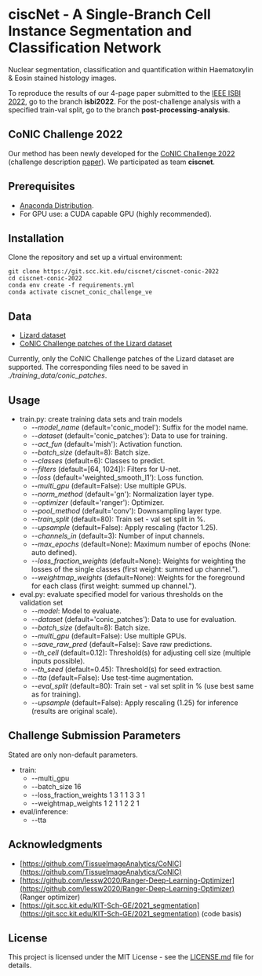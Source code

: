 # ciscNet - A Single-Branch Cell Instance Segmentation and Classification Network

Nuclear segmentation, classification and quantification within Haematoxylin & Eosin stained histology images.

To reproduce the results of our 4-page paper submitted to the [IEEE ISBI 2022](https://biomedicalimaging.org/2022/), go to the branch **isbi2022**. For the post-challenge analysis with a specified train-val split, go to the branch **post-processing-analysis**.

## CoNIC Challenge 2022
Our method has been newly developed for the [CoNIC Challenge 2022](https://conic-challenge.grand-challenge.org/) (challenge description [paper](https://arxiv.org/abs/2111.14485)).
We participated as team **ciscnet**.

## Prerequisites
* [Anaconda Distribution](https://www.anaconda.com/distribution/#download-section).
* For GPU use: a CUDA capable GPU (highly recommended).

## Installation
Clone the repository and set up a virtual environment:

```
git clone https://git.scc.kit.edu/ciscnet/ciscnet-conic-2022
cd ciscnet-conic-2022
conda env create -f requirements.yml
conda activate ciscnet_conic_challenge_ve
```

## Data
* [Lizard dataset](https://warwick.ac.uk/fac/cross_fac/tia/data/lizard/)
* [CoNIC Challenge patches of the Lizard dataset](https://drive.google.com/drive/folders/1il9jG7uA4-ebQ_lNmXbbF2eOK9uNwheb)

Currently, only the CoNIC Challenge patches of the Lizard dataset are supported. The corresponding files need to be saved in *./training_data/conic_patches*. 

## Usage
- train.py: create training data sets and train models
  - *--model_name* (default='conic_model'): Suffix for the model name.
  - *--dataset* (default='conic_patches'): Data to use for training.
  - *--act_fun* (default='mish'): Activation function.
  - *--batch_size* (default=8): Batch size.
  - *--classes* (default=6): Classes to predict.
  - *--filters* (default=[64, 1024]): Filters for U-net.
  - *--loss* (default='weighted_smooth_l1'): Loss function.
  - *--multi_gpu* (default=False): Use multiple GPUs.
  - *--norm_method* (default='gn'): Normalization layer type.
  - *--optimizer* (default='ranger'): Optimizer.
  - *--pool_method* (default='conv'): Downsampling layer type.
  - *--train_split* (default=80): Train set - val set split in %.
  - *--upsample* (default=False): Apply rescaling (factor 1.25).
  - *--channels_in* (default=3): Number of input channels.
  - *--max_epochs* (default=None): Maximum number of epochs (None: auto defined).
  - *--loss_fraction_weights* (default=None): Weights for weighting the losses of the single classes (first weight: summed up channel.").
  - *--weightmap_weights* (default=None): Weights for the foreground for each class (first weight: summed up channel.").
- eval.py: evaluate specified model for various thresholds on the validation set
  - *--model*: Model to evaluate.
  - *--dataset* (default='conic_patches'): Data to use for evaluation.
  - *--batch_size* (default=8): Batch size.
  - *--multi_gpu* (default=False): Use multiple GPUs.
  - *--save_raw_pred* (default=False): Save raw predictions.
  - *--th_cell* (default=0.12): Threshold(s) for adjusting cell size (multiple inputs possible).
  - *--th_seed* (default=0.45): Threshold(s) for seed extraction.
  - *--tta* (default=False): Use test-time augmentation.
  - *--eval_split* (default=80): Train set - val set split in % (use best same as for training).
  - *--upsample* (default=False): Apply rescaling (1.25) for inference (results are original scale).

## Challenge Submission Parameters
Stated are only non-default parameters.
  - train: 
    - --multi_gpu 
    - --batch_size 16 
    - --loss_fraction_weights 1 3 1 1 3 3 1 
    - --weightmap_weights 1 2 1 1 2 2 1 
  - eval/inference:
    - --tta

## Acknowledgments
* [https://github.com/TissueImageAnalytics/CoNIC](https://github.com/TissueImageAnalytics/CoNIC)
* [https://github.com/lessw2020/Ranger-Deep-Learning-Optimizer](https://github.com/lessw2020/Ranger-Deep-Learning-Optimizer) (Ranger optimizer)
* [https://git.scc.kit.edu/KIT-Sch-GE/2021_segmentation](https://git.scc.kit.edu/KIT-Sch-GE/2021_segmentation) (code basis)

## License
This project is licensed under the MIT License - see the [LICENSE.md](LICENSE.md) file for details.